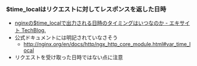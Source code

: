 
### $time_localはリクエストに対してレスポンスを返した日時

- [nginxの$time_localで出力される日時のタイミングはいつなのか - エキサイト TechBlog.](https://tech.excite.co.jp/entry/2021/06/21/180704)
- 公式ドキュメントには明記されていなさそう
  - http://nginx.org/en/docs/http/ngx_http_core_module.html#var_time_local
- リクエストを受け取った日時ではない点に注意
